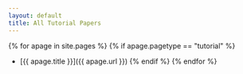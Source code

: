 ```yaml
---
layout: default
title: All Tutorial Papers
---
```


{% for apage in site.pages %}
{% if apage.pagetype == "tutorial" %}
* [{{ apage.title }}]({{ apage.url }})
{% endif %}
{% endfor %}
